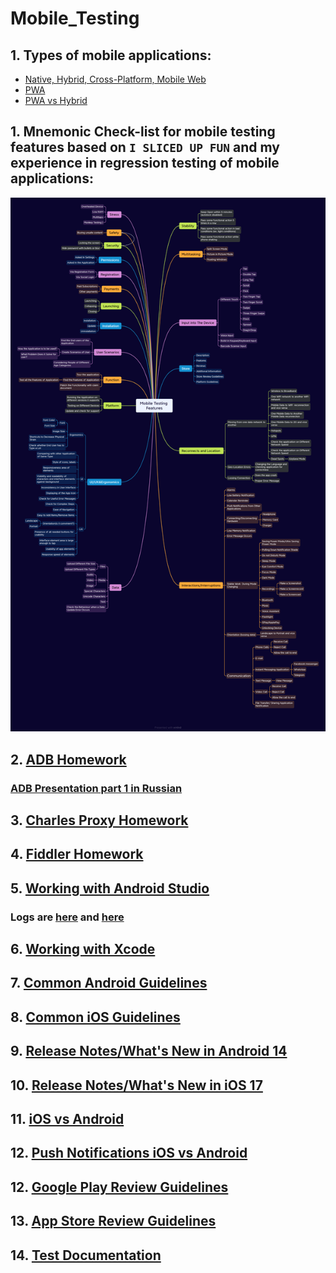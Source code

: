 # Mobile_Testing
## 1. Types of mobile applications:
+ [Native, Hybrid, Cross-Platform, Mobile Web](https://github.com/MariaDash/Mobile_Testing/blob/main/MobileTypesOfApps.pdf)
+ [PWA](https://github.com/MariaDash/Mobile_Testing/blob/main/PWA.md)
+ [PWA vs Hybrid](https://github.com/MariaDash/Mobile_Testing/blob/main/PWA%20vs%20Hybrid.md)
## 1. Mnemonic Check-list for mobile testing features based on `I SLICED UP FUN` and my experience in regression testing of mobile applications:

![I sliced up fun_2.0](https://github.com/MariaDash/Mobile_Testing/blob/main/Mobile%20Testing%20Features2.0.png)

## 2. [ADB Homework](https://github.com/MariaDash/Mobile_Testing/tree/ADB_Debugging)
###   <a href="https://youtu.be/vFdStzk-Nrs">ADB Presentation part 1 in Russian</a>
## 3. [Charles Proxy Homework](https://github.com/MariaDash/Mobile_Testing/tree/Charles_Proxy)
## 4. [Fiddler Homework](https://github.com/MariaDash/Mobile_Testing/tree/Fiddler)
## 5. <a href="https://youtu.be/_Hin1l1Er8Y">Working with Android Studio</a>
### Logs are [here](https://github.com/MariaDash/Mobile_Testing/blob/main/logs.pdf) and [here](https://github.com/MariaDash/Mobile_Testing/blob/main/logs.txt)
## 6. [Working with Xcode](https://github.com/MariaDash/Mobile_Testing/blob/main/Working%20in%20Xcode.md)
## 7. [Common Android Guidelines](https://github.com/MariaDash/Mobile_Testing/blob/main/Common_Android_guidelines.md)                       
## 8. [Common iOS Guidelines](https://github.com/MariaDash/Mobile_Testing/blob/main/Commom_iOS_guidelines.md)
## 9. [Release Notes/What's New in Android 14](https://github.com/MariaDash/Mobile_Testing/blob/main/What's%20New%20in%20Android%2014.md)
## 10. [Release Notes/What's New in iOS 17](https://github.com/MariaDash/Mobile_Testing/blob/main/What's%20New%20in%20iOS%2017.md)
## 11. [iOS vs Android](https://github.com/MariaDash/Mobile_Testing/blob/main/iOS%20vs%20Android.PNG)
## 12. [Push Notifications iOS vs Android](https://github.com/MariaDash/Mobile_Testing/blob/main/Push%20Notifications%20Differences%20iOS%20vs%20Android.md)
## 12. [Google Play Review Guidelines](https://github.com/MariaDash/Mobile_Testing/blob/main/Google%20Play%20Review%20Guidelines.md)
## 13. [App Store Review Guidelines](https://github.com/MariaDash/Mobile_Testing/blob/main/App%20Store%20Review%20Guidelines.md)
## 14. [Test Documentation](https://github.com/MariaDash/Test_documentation)

